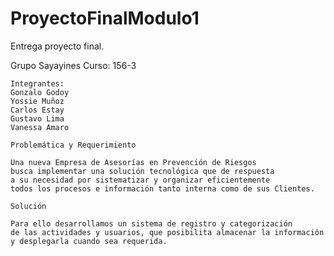 # ProyectoFinalModulo1
Entrega proyecto final.

Grupo Sayayines
Curso: 156-3
~~~~~~~~~~~~~~~~~~~~~~~~~~~~~~~~~~~~~~~~~~~~~~~~~~~~~~~~~~~~~~~~~~~~~~~~~
Integrantes:
Gonzalo Godoy
Yossie Muñoz
Carlos Estay
Gustavo Lima
Vanessa Amaro

Problemática y Requerimiento

Una nueva Empresa de Asesorías en Prevención de Riesgos 
busca implementar una solución tecnológica que de respuesta 
a su necesidad por sistematizar y organizar eficientemente 
todos los procesos e información tanto interna como de sus Clientes.

Solución

Para ello desarrollamos un sistema de registro y categorización 
de las actividades y usuarios, que posibilita almacenar la información
y desplegarla cuando sea requerida.

~~~~~~~~~~~~~~~~~~~~~~~~~~~~~~~~~~~~~~~~~~~~~~~~~~~~~~~~~~~~~~~~~~~~~~~~~
